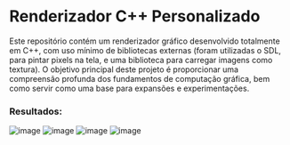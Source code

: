 # Renderizador C++ Personalizado
Este repositório contém um renderizador gráfico desenvolvido totalmente em C++, com uso mínimo de bibliotecas externas (foram utilizadas o SDL, para pintar pixels na tela, e uma biblioteca para carregar imagens como textura). O objetivo principal deste projeto é proporcionar uma compreensão profunda dos fundamentos de computação gráfica, bem como servir como uma base para expansões e experimentações.

### Resultados:

![image](https://github.com/thomz2/CG-RENDER/assets/82160387/9005f58c-9f5b-42e0-8a6a-9aabdbbd769e)
![image](https://github.com/thomz2/CG-RENDER/assets/82160387/7db34c68-2ac9-49d5-b6f1-46a6a926d9b1)
![image](https://github.com/thomz2/CG-RENDER/assets/82160387/e57e6433-f791-414e-84f0-8d576046ad45)
![image](https://github.com/thomz2/CG-RENDER/assets/82160387/b432b264-6c43-4e7b-b162-beb15c44273a)

